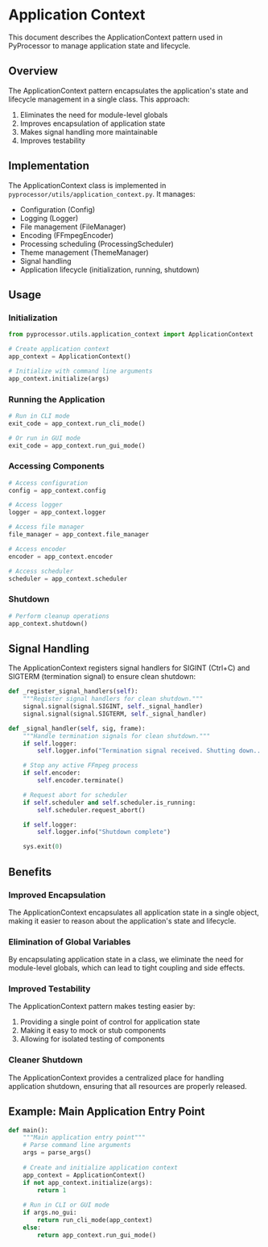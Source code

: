 # Application Context

This document describes the ApplicationContext pattern used in PyProcessor to manage application state and lifecycle.

## Overview

The ApplicationContext pattern encapsulates the application's state and lifecycle management in a single class. This approach:

1. Eliminates the need for module-level globals
2. Improves encapsulation of application state
3. Makes signal handling more maintainable
4. Improves testability

## Implementation

The ApplicationContext class is implemented in `pyprocessor/utils/application_context.py`. It manages:

- Configuration (Config)
- Logging (Logger)
- File management (FileManager)
- Encoding (FFmpegEncoder)
- Processing scheduling (ProcessingScheduler)
- Theme management (ThemeManager)
- Signal handling
- Application lifecycle (initialization, running, shutdown)

## Usage

### Initialization

```python
from pyprocessor.utils.application_context import ApplicationContext

# Create application context
app_context = ApplicationContext()

# Initialize with command line arguments
app_context.initialize(args)
```

### Running the Application

```python
# Run in CLI mode
exit_code = app_context.run_cli_mode()

# Or run in GUI mode
exit_code = app_context.run_gui_mode()
```

### Accessing Components

```python
# Access configuration
config = app_context.config

# Access logger
logger = app_context.logger

# Access file manager
file_manager = app_context.file_manager

# Access encoder
encoder = app_context.encoder

# Access scheduler
scheduler = app_context.scheduler
```

### Shutdown

```python
# Perform cleanup operations
app_context.shutdown()
```

## Signal Handling

The ApplicationContext registers signal handlers for SIGINT (Ctrl+C) and SIGTERM (termination signal) to ensure clean shutdown:

```python
def _register_signal_handlers(self):
    """Register signal handlers for clean shutdown."""
    signal.signal(signal.SIGINT, self._signal_handler)
    signal.signal(signal.SIGTERM, self._signal_handler)

def _signal_handler(self, sig, frame):
    """Handle termination signals for clean shutdown."""
    if self.logger:
        self.logger.info("Termination signal received. Shutting down...")

    # Stop any active FFmpeg process
    if self.encoder:
        self.encoder.terminate()

    # Request abort for scheduler
    if self.scheduler and self.scheduler.is_running:
        self.scheduler.request_abort()

    if self.logger:
        self.logger.info("Shutdown complete")

    sys.exit(0)
```

## Benefits

### Improved Encapsulation

The ApplicationContext encapsulates all application state in a single object, making it easier to reason about the application's state and lifecycle.

### Elimination of Global Variables

By encapsulating application state in a class, we eliminate the need for module-level globals, which can lead to tight coupling and side effects.

### Improved Testability

The ApplicationContext pattern makes testing easier by:

1. Providing a single point of control for application state
2. Making it easy to mock or stub components
3. Allowing for isolated testing of components

### Cleaner Shutdown

The ApplicationContext provides a centralized place for handling application shutdown, ensuring that all resources are properly released.

## Example: Main Application Entry Point

```python
def main():
    """Main application entry point"""
    # Parse command line arguments
    args = parse_args()
    
    # Create and initialize application context
    app_context = ApplicationContext()
    if not app_context.initialize(args):
        return 1
    
    # Run in CLI or GUI mode
    if args.no_gui:
        return run_cli_mode(app_context)
    else:
        return app_context.run_gui_mode()
```
